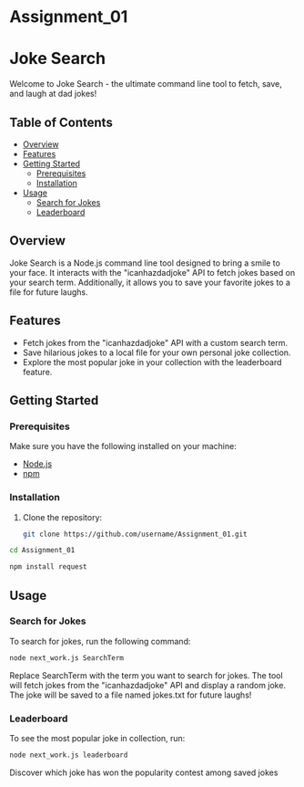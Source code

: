 # Assignment_01


# Joke Search 

Welcome to Joke Search - the ultimate command line tool to fetch, save, and laugh at dad jokes!

## Table of Contents

- [Overview](#overview)
- [Features](#features)
- [Getting Started](#getting-started)
  - [Prerequisites](#prerequisites)
  - [Installation](#installation)
- [Usage](#usage)
  - [Search for Jokes](#search-for-jokes)
  - [Leaderboard](#leaderboard)
## Overview

Joke Search is a Node.js command line tool designed to bring a smile to your face. It interacts with the "icanhazdadjoke" API to fetch jokes based on your search term. Additionally, it allows you to save your favorite jokes to a file for future laughs.

## Features

- Fetch jokes from the "icanhazdadjoke" API with a custom search term.
- Save hilarious jokes to a local file for your own personal joke collection.
- Explore the most popular joke in your collection with the leaderboard feature.

## Getting Started

### Prerequisites

Make sure you have the following installed on your machine:

- [Node.js](https://nodejs.org/)
- [npm](https://www.npmjs.com/)

### Installation

1. Clone the repository:

   ```bash
   git clone https://github.com/username/Assignment_01.git
   
  ```bash
  cd Assignment_01
```
```bash
npm install request

```


## Usage

### Search for Jokes
To search for jokes, run the following command:

```bash
node next_work.js SearchTerm

```

Replace SearchTerm with the term you want to search for jokes. The tool will fetch jokes from the "icanhazdadjoke" API and display a random joke. The joke will be saved to a file named jokes.txt for future laughs!

### Leaderboard
To see the most popular joke in collection, run:


```bash
node next_work.js leaderboard

```
Discover which joke has won the popularity contest among saved jokes



 
